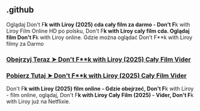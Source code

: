## .github

Oglądaj Don't F**k with Liroy (2025) cda cały film za darmo - Don't F**k with Liroy Film Online HD po polsku, Don't F**k with Liroy caly film cda. Oglądaj film Don't F**k with Liroy online. Gdzie można oglądać Don't F**k with Liroy filmy za Darmo

### [Obejrzyj Teraz ➤ Don't F**k with Liroy (2025) Cały Film Vider](https://watching4khdmovies.blogspot.com/2025/03/dont-fk-with-liroy.html)

### [Pobierz Tutaj ➤ Don't F**k with Liroy (2025) Cały Film Vider](https://watching4khdmovies.blogspot.com/2025/03/dont-fk-with-liroy.html)

Don't F**k with Liroy (2025) film online - Gdzie obejrzeć, Don't F**k with Liroy - film online, oglądaj, Don't F**k with Liroy Cały Film (2025) - Vider, Don't F**k with Liroy już na Netflixie.
